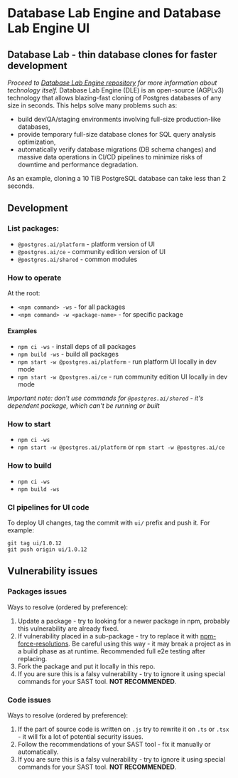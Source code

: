 # Database Lab Engine and Database Lab Engine UI

## Database Lab - thin database clones for faster development
_Proceed to [Database Lab Engine repository](https://gitlab.com/postgres-ai/database-lab) for more information about technology itself._
Database Lab Engine (DLE) is an open-source (AGPLv3) technology that allows blazing-fast cloning of Postgres databases of any size in seconds. This helps solve many problems such as:
- build dev/QA/staging environments involving full-size production-like databases,
- provide temporary full-size database clones for SQL query analysis optimization,
- automatically verify database migrations (DB schema changes) and massive data operations in CI/CD pipelines to minimize risks of downtime and performance degradation.

As an example, cloning a 10 TiB PostgreSQL database can take less than 2 seconds.

## Development
### List packages:
- `@postgres.ai/platform` - platform version of UI
- `@postgres.ai/ce` - community edition version of UI
- `@postgres.ai/shared` - common modules

### How to operate
At the root:
- `<npm command> -ws` - for all packages
- `<npm command> -w <package-name>` - for specific package

#### Examples
- `npm ci -ws` - install deps of all packages
- `npm build -ws` - build all packages
- `npm start -w @postgres.ai/platform` - run platform UI locally in dev mode
- `npm start -w @postgres.ai/ce` - run community edition UI locally in dev mode

_Important note: don't use commands for `@postgres.ai/shared` - it's dependent package, which can't be running or built_

### How to start
- `npm ci -ws`
- `npm start -w @postgres.ai/platform` or `npm start -w @postgres.ai/ce`

### How to build
- `npm ci -ws`
- `npm build -ws`

### CI pipelines for UI code
To deploy UI changes, tag the commit with `ui/` prefix and push it. For example:
```shell
git tag ui/1.0.12
git push origin ui/1.0.12
```

## Vulnerability issues

### Packages issues
Ways to resolve (ordered by preference):
1. Update a package - try to looking for a newer package in npm, probably this vulnerability are already fixed.
2. If vulnerability placed in a sub-package - try to replace it  with [npm-force-resolutions](https://www.npmjs.com/package/npm-force-resolutions). Be careful using this way - it may break a project as in a build phase as at runtime. Recommended full e2e testing after replacing.
3. Fork the package and put it locally in this repo.
4. If you are sure this is a falsy vulnerability - try to ignore it using special commands for your SAST tool. **NOT RECOMMENDED**.

### Code issues
Ways to resolve (ordered by preference):
1. If the part of source code is written on `.js` try to rewrite it on `.ts` or `.tsx` - it will fix a lot of potential security issues.
2. Follow the recommendations of your SAST tool - fix it manually or automatically.
3. If you are sure this is a falsy vulnerability - try to ignore it using special commands for your SAST tool. **NOT RECOMMENDED**.

<!-- TODO: move this ^ to the main README.md and CONTRIBUTING.md -->